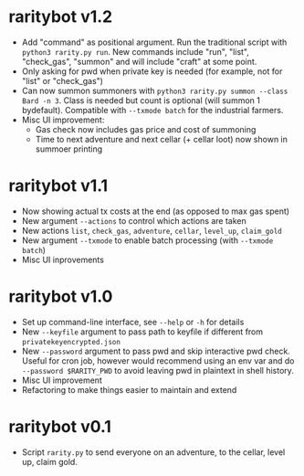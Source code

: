 # raritybot v1.2

- Add "command" as positional argument. Run the traditional script with `python3 rarity.py run`.
  New commands include "run", "list", "check_gas", "summon" and will include "craft" at some point.
- Only asking for pwd when private key is needed (for example, not for "list" or "check_gas")
- Can now summon summoners with `python3 rarity.py summon --class Bard -n 3`. 
  Class is needed but count is optional (will summon 1 bydefault). Compatible with `--txmode batch` for the industrial farmers.
- Misc UI improvement:
    * Gas check now includes gas price and cost of summoning
    * Time to next adventure and next cellar (+ cellar loot) now shown in summoer printing

# raritybot v1.1

- Now showing actual tx costs at the end (as opposed to max gas spent)
- New argument `--actions` to control which actions are taken
- New actions `list`, `check_gas`, `adventure`, `cellar`, `level_up`, `claim_gold`
- New argument `--txmode` to enable batch processing (with `--txmode batch`)
- Misc UI inprovements

# raritybot v1.0

- Set up command-line interface, see `--help` or `-h` for details
- New `--keyfile` argument to pass path to keyfile if different from `privatekeyencrypted.json`
- New `--password` argument to pass pwd and skip interactive pwd check. 
  Useful for cron job, however would recommend using an env var 
  and do `--password $RARITY_PWD` to avoid leaving pwd in plaintext in shell history. 
- Misc UI improvement
- Refactoring to make things easier to maintain and extend

# raritybot v0.1

- Script `rarity.py` to send everyone on an adventure, to the cellar, level up, claim gold.